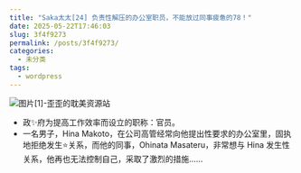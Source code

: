 ```yaml
---
title: "Saka太太[24] 负责性解压的办公室职员，不能放过同事疲惫的78！"
date: 2025-05-22T17:46:03
slug: 3f4f9273
permalink: /posts/3f4f9273/
categories:
  - 未分类
tags:
  - wordpress
---
```


![图片[1]-歪歪的耽美资源站](/images/wp/3f4f9273-2a50a71c.jpg)

*   政✨府为提高工作效率而设立的职称：官员。
*   一名男子，Hina Makoto，在公司高管经常向他提出性要求的办公室里，固执地拒绝发生⭐关系，而他的同事，Ohinata Masateru，非常想与 Hina 发生性关系，他再也无法控制自己，采取了激烈的措施……
